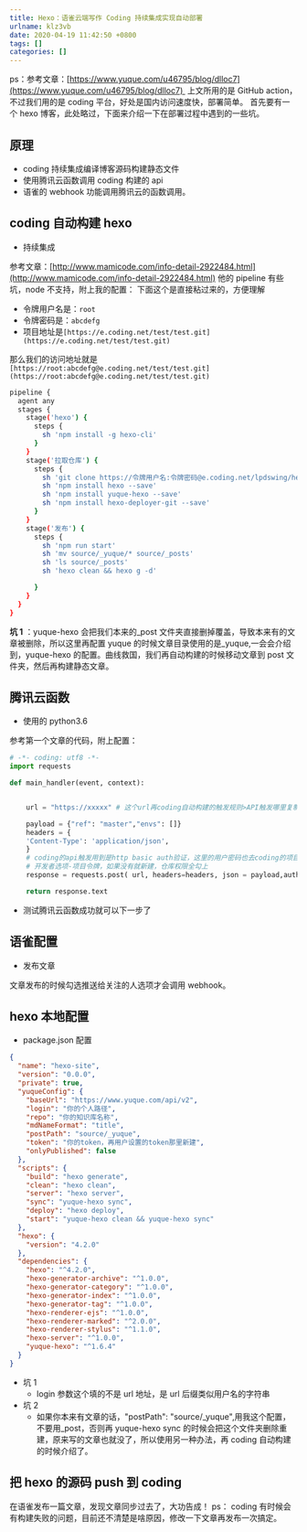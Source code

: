 ```yaml
---
title: Hexo：语雀云端写作 Coding 持续集成实现自动部署
urlname: klz3vb
date: 2020-04-19 11:42:50 +0800
tags: []
categories: []
---
```


ps：参考文章：[https://www.yuque.com/u46795/blog/dlloc7](https://www.yuque.com/u46795/blog/dlloc7) 
上文所用的是 GitHub action，不过我们用的是 coding 平台，好处是国内访问速度快，部署简单。
首先要有一个 hexo 博客，此处略过，下面来介绍一下在部署过程中遇到的一些坑。

## 原理

- coding 持续集成编译博客源码构建静态文件
- 使用腾讯云函数调用 coding 构建的 api
- 语雀的 webhook 功能调用腾讯云的函数调用。

## coding 自动构建 hexo

- 持续集成

参考文章：[http://www.mamicode.com/info-detail-2922484.html](http://www.mamicode.com/info-detail-2922484.html)
他的 pipeline 有些坑，node 不支持，附上我的配置：
下面这个是直接粘过来的，方便理解

- 令牌用户名是：`root`
- 令牌密码是：`abcdefg`
- 项目地址是`[https://e.coding.net/test/test.git](https://e.coding.net/test/test.git)`

那么我们的访问地址就是`[https://root:abcdefg@e.coding.net/test/test.git](https://root:abcdefg@e.coding.net/test/test.git)`

```bash
pipeline {
  agent any
  stages {
    stage('hexo') {
      steps {
        sh 'npm install -g hexo-cli'
      }
    }
    stage('拉取仓库') {
      steps {
        sh 'git clone https://令牌用户名:令牌密码@e.coding.net/lpdswing/hexo_blog.git .'
        sh 'npm install hexo --save'
        sh 'npm install yuque-hexo --save'
        sh 'npm install hexo-deployer-git --save'
      }
    }
    stage('发布') {
      steps {
        sh 'npm run start'
        sh 'mv source/_yuque/* source/_posts'
        sh 'ls source/_posts'
        sh 'hexo clean && hexo g -d'

      }
    }
  }
}

```

**坑 1** ：yuque-hexo 会把我们本来的\_post 文件夹直接删掉覆盖，导致本来有的文章被删除，所以这里再配置 yuque 的时候文章目录使用的是\_yuque,一会会介绍到，yuque-hexo 的配置。曲线救国，我们再自动构建的时候移动文章到 post 文件夹，然后再构建静态文章。

## 腾讯云函数

- 使用的 python3.6

参考第一个文章的代码，附上配置：

```python
# -*- coding: utf8 -*-
import requests

def main_handler(event, context):


    url = "https://xxxxx" # 这个url再coding自动构建的触发规则>API触发哪里复制过来

    payload = {"ref": "master","envs": []}
    headers = {
    'Content-Type': 'application/json',
    }
	# coding的api触发用到是http basic auth验证，这里的用户密码也去coding的项目token拷贝
    # 开发者选项-项目令牌，如果没有就新建，仓库权限全勾上
    response = requests.post( url, headers=headers, json = payload,auth=('令牌用户名','令牌密码'))

    return response.text

```

- 测试腾讯云函数成功就可以下一步了

## 语雀配置

- 发布文章

文章发布的时候勾选推送给关注的人选项才会调用 webhook。

## hexo 本地配置

- package.json 配置

```json
{
  "name": "hexo-site",
  "version": "0.0.0",
  "private": true,
  "yuqueConfig": {
    "baseUrl": "https://www.yuque.com/api/v2",
    "login": "你的个人路径",
    "repo": "你的知识库名称",
    "mdNameFormat": "title",
    "postPath": "source/_yuque",
    "token": "你的token，再用户设置的token那里新建",
    "onlyPublished": false
  },
  "scripts": {
    "build": "hexo generate",
    "clean": "hexo clean",
    "server": "hexo server",
    "sync": "yuque-hexo sync",
    "deploy": "hexo deploy",
    "start": "yuque-hexo clean && yuque-hexo sync"
  },
  "hexo": {
    "version": "4.2.0"
  },
  "dependencies": {
    "hexo": "^4.2.0",
    "hexo-generator-archive": "^1.0.0",
    "hexo-generator-category": "^1.0.0",
    "hexo-generator-index": "^1.0.0",
    "hexo-generator-tag": "^1.0.0",
    "hexo-renderer-ejs": "^1.0.0",
    "hexo-renderer-marked": "^2.0.0",
    "hexo-renderer-stylus": "^1.1.0",
    "hexo-server": "^1.0.0",
    "yuque-hexo": "^1.6.4"
  }
}
```

- 坑 1
  - login 参数这个填的不是 url 地址，是 url 后缀类似用户名的字符串
- 坑 2
  - 如果你本来有文章的话，"postPath": "source/\_yuque",用我这个配置，不要用\_post，否则再 yuque-hexo sync 的时候会把这个文件夹删除重建，原来写的文章也就没了，所以使用另一种办法，再 coding 自动构建的时候介绍了。

## 把 hexo 的源码 push 到 coding

在语雀发布一篇文章，发现文章同步过去了，大功告成！
ps： coding 有时候会有构建失败的问题，目前还不清楚是啥原因，修改一下文章再发布一次搞定。
